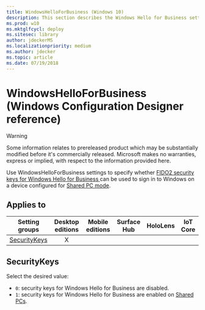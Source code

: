 ```yaml
---
title: WindowsHelloForBusiness (Windows 10)
description: This section describes the Windows Hello for Business settings that you can configure in provisioning packages for Windows 10 using Windows Configuration Designer.
ms.prod: w10
ms.mktglfcycl: deploy
ms.sitesec: library
author: jdeckerMS
ms.localizationpriority: medium
ms.author: jdecker
ms.topic: article
ms.date: 07/19/2018
---
```


# WindowsHelloForBusiness (Windows Configuration Designer reference)

>[!WARNING]
>Some information relates to prereleased product which may be substantially modified before it's commercially released. Microsoft makes no warranties, express or implied, with respect to the information provided here.


Use WindowsHelloForBusiness settings to specify whether [FIDO2 security keys for Windows Hello for Business ](https://blogs.windows.com/business/2018/04/17/windows-hello-fido2-security-keys/) can be used to sign in to Windows on a device configured for [Shared PC mode](wcd-sharedpc.md).

## Applies to

| Setting groups | Desktop editions | Mobile editions | Surface Hub | HoloLens | IoT Core |
| --- | :---: | :---: | :---: | :---: | :---: |
| [SecurityKeys](#securitykeys) | X |    |  |  |  |

## SecurityKeys

Select the desired value:

- `0`: security keys for Windows Hello for Business are disabled.
- `1`: security keys for Windows Hello for Business are enabled on [Shared PCs](wcd-sharedpc.md).
